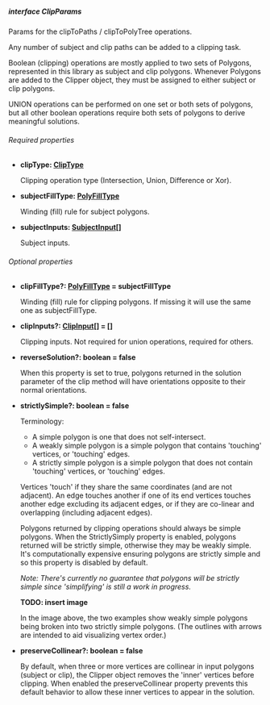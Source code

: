 ##### interface ClipParams

Params for the clipToPaths / clipToPolyTree operations.

Any number of subject and clip paths can be added to a clipping task.

Boolean (clipping) operations are mostly applied to two sets of Polygons, represented in this library as subject and clip polygons. Whenever Polygons
are added to the Clipper object, they must be assigned to either subject or clip polygons.

UNION operations can be performed on one set or both sets of polygons, but all other boolean operations require both sets of polygons to derive
meaningful solutions.

###### Required properties

* **clipType: [ClipType](./ClipType.md)**
   
    Clipping operation type (Intersection, Union, Difference or Xor).
   
* **subjectFillType: [PolyFillType](../shared/PolyFillType.md)**
   
    Winding (fill) rule for subject polygons.

* **subjectInputs: [SubjectInput](./SubjectInput.md)[]**
   
    Subject inputs.

###### Optional properties

* **clipFillType?: [PolyFillType](../shared/PolyFillType.md) = subjectFillType**

    Winding (fill) rule for clipping polygons. If missing it will use the same one as subjectFillType.

* **clipInputs?: [ClipInput](./ClipInput.md)[] = []**

    Clipping inputs. Not required for union operations, required for others.

* **reverseSolution?: boolean = false**

    When this property is set to true, polygons returned in the solution parameter of the clip method will have orientations opposite to their normal
    orientations.
   
* **strictlySimple?: boolean = false**

    Terminology:   
        
    * A simple polygon is one that does not self-intersect. 
    * A weakly simple polygon is a simple polygon that contains 'touching' vertices, or 'touching' edges. 
    * A strictly simple polygon is a simple polygon that does not contain 'touching' vertices, or 'touching' edges. 
        
    Vertices 'touch' if they share the same coordinates (and are not adjacent). An edge touches another if one of its end vertices touches another edge excluding its adjacent edges, or if they are co-linear and overlapping (including adjacent edges).
       
    Polygons returned by clipping operations should always be simple polygons. When the StrictlySimply property is enabled, polygons returned will be strictly simple, otherwise they may be weakly simple. It's computationally expensive ensuring polygons are strictly simple and so this property is disabled by default.
        
    *Note: There's currently no guarantee that polygons will be strictly simple since 'simplifying' is still a work in progress.*
       
    **TODO: insert image**
        
    In the image above, the two examples show weakly simple polygons being broken into two strictly simple polygons. (The outlines with arrows are intended to aid visualizing vertex order.)

* **preserveCollinear?: boolean = false**
       
    By default, when three or more vertices are collinear in input polygons (subject or clip), the Clipper object removes the 'inner' vertices before
    clipping. When enabled the preserveCollinear property prevents this default behavior to allow these inner vertices to appear in the solution.
